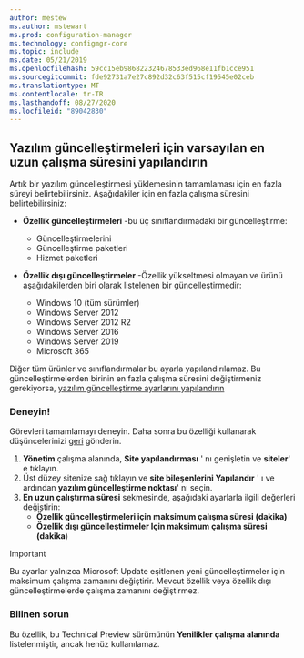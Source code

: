 ```yaml
---
author: mestew
ms.author: mstewart
ms.prod: configuration-manager
ms.technology: configmgr-core
ms.topic: include
ms.date: 05/21/2019
ms.openlocfilehash: 59cc15eb986822324678533ed968e11fb1cce951
ms.sourcegitcommit: fde92731a7e27c892d32c63f515cf19545e02ceb
ms.translationtype: MT
ms.contentlocale: tr-TR
ms.lasthandoff: 08/27/2020
ms.locfileid: "89042830"
---
```

## <a name="configure-the-default-maximum-run-time-for-software-updates"></a><a name="bkmk_timeout"></a> Yazılım güncelleştirmeleri için varsayılan en uzun çalışma süresini yapılandırın

<!--3734426-->

Artık bir yazılım güncelleştirmesi yüklemesinin tamamlaması için en fazla süreyi belirtebilirsiniz. Aşağıdakiler için en fazla çalışma süresini belirtebilirsiniz:

- **Özellik güncelleştirmeleri** -bu üç sınıflandırmadaki bir güncelleştirme:
    - Güncelleştirmelerini
    - Güncelleştirme paketleri
    - Hizmet paketleri

- **Özellik dışı güncelleştirmeler** -Özellik yükseltmesi olmayan ve ürünü aşağıdakilerden biri olarak listelenen bir güncelleştirmedir:
    - Windows 10 (tüm sürümler)
    - Windows Server 2012
    - Windows Server 2012 R2
    - Windows Server 2016
    - Windows Server 2019
    - Microsoft 365

Diğer tüm ürünler ve sınıflandırmalar bu ayarla yapılandırılamaz. Bu güncelleştirmelerden birinin en fazla çalışma süresini değiştirmeniz gerekiyorsa, [yazılım güncelleştirme ayarlarını yapılandırın](../../../../../sum/get-started/manage-settings-for-software-updates.md#BKMK_SoftwareUpdatesSettings)

### <a name="try-it-out"></a>Deneyin!

Görevleri tamamlamayı deneyin. Daha sonra bu özelliği kullanarak düşüncelerinizi [geri](../../../../understand/find-help.md#product-feedback) gönderin.

1. **Yönetim** çalışma alanında, **Site yapılandırması** ' nı genişletin ve **siteler**' e tıklayın.
1. Üst düzey sitenize sağ tıklayın ve **site bileşenlerini Yapılandır** ' ı ve ardından **yazılım güncelleştirme noktası**' nı seçin.
1. **En uzun çalıştırma süresi** sekmesinde, aşağıdaki ayarlarla ilgili değerleri değiştirin: 
   - **Özellik güncelleştirmeleri için maksimum çalışma süresi (dakika)**
   - **Özellik dışı güncelleştirmeler Için maksimum çalışma süresi (dakika**)

> [!IMPORTANT]  
> Bu ayarlar yalnızca Microsoft Update eşitlenen yeni güncelleştirmeler için maksimum çalışma zamanını değiştirir. Mevcut özellik veya özellik dışı güncelleştirmelerde çalışma zamanını değiştirmez.

### <a name="known-issue"></a>Bilinen sorun

Bu özellik, bu Technical Preview sürümünün **Yenilikler çalışma alanında** listelenmiştir, ancak henüz kullanılamaz.
